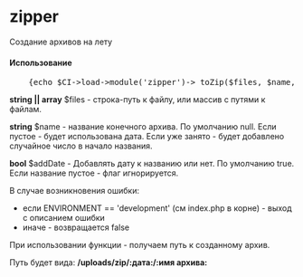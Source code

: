 # zipper
Создание архивов на лету

<h4>Использование</h4>
<pre>
&nbsp;&nbsp;&nbsp;&nbsp;{echo $CI->load->module('zipper')->_toZip($files, $name, $addDate)}
</pre>
<p><b>string || array</b> $files - строка-путь к файлу, или массив с путями к файлам.</p>
<p><b>string</b> $name - название конечного архива. По умолчанию null. Если пустое - будет использована дата. Если уже занято - будет добавлено случайное число в начало названия.</p>
<p><b>bool</b> $addDate - Добавлять дату к названию или нет. По умолчанию true. Если название пустое - флаг игнорируется.</p>
<p></p>
<p>В случае возникновения ошибки:</p>
<ul>
<li>если ENVIRONMENT == 'development' (см index.php в корне) - выход с описанием ошибки</li>
<li>иначе - возвращается false</li>
</ul>

<p>При использовании функции - получаем путь к созданному архив.</p>
<p>Путь будет вида: <b>/uploads/zip/:дата:/:имя архива:</b></p>
